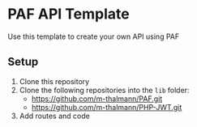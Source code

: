 # PAF API Template

Use this template to create your own API using PAF

## Setup
1. Clone this repository
1. Clone the following repositories into the `lib` folder:
    - https://github.com/m-thalmann/PAF.git
    - https://github.com/m-thalmann/PHP-JWT.git
1. Add routes and code